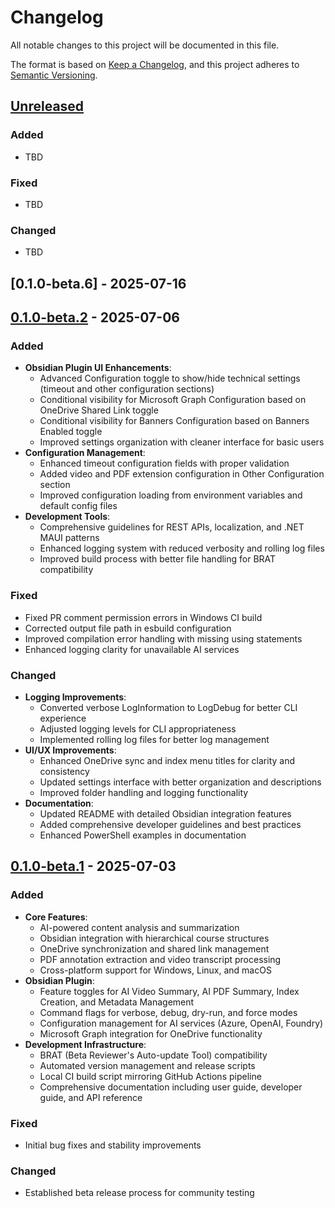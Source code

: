 # Changelog

All notable changes to this project will be documented in this file.

The format is based on [Keep a Changelog](https://keepachangelog.com/en/1.0.0/),
and this project adheres to [Semantic Versioning](https://semver.org/spec/v2.0.0.html).

## [Unreleased]

### Added

- TBD

### Fixed

- TBD

### Changed

- TBD


## [0.1.0-beta.6] - 2025-07-16

## [0.1.0-beta.2] - 2025-07-06

### Added

- **Obsidian Plugin UI Enhancements**:
  - Advanced Configuration toggle to show/hide technical settings (timeout and other configuration sections)
  - Conditional visibility for Microsoft Graph Configuration based on OneDrive Shared Link toggle
  - Conditional visibility for Banners Configuration based on Banners Enabled toggle
  - Improved settings organization with cleaner interface for basic users
- **Configuration Management**:
  - Enhanced timeout configuration fields with proper validation
  - Added video and PDF extension configuration in Other Configuration section
  - Improved configuration loading from environment variables and default config files
- **Development Tools**:
  - Comprehensive guidelines for REST APIs, localization, and .NET MAUI patterns
  - Enhanced logging system with reduced verbosity and rolling log files
  - Improved build process with better file handling for BRAT compatibility

### Fixed

- Fixed PR comment permission errors in Windows CI build
- Corrected output file path in esbuild configuration
- Improved compilation error handling with missing using statements
- Enhanced logging clarity for unavailable AI services

### Changed

- **Logging Improvements**:
  - Converted verbose LogInformation to LogDebug for better CLI experience
  - Adjusted logging levels for CLI appropriateness
  - Implemented rolling log files for better log management
- **UI/UX Improvements**:
  - Enhanced OneDrive sync and index menu titles for clarity and consistency
  - Updated settings interface with better organization and descriptions
  - Improved folder handling and logging functionality
- **Documentation**:
  - Updated README with detailed Obsidian integration features
  - Added comprehensive developer guidelines and best practices
  - Enhanced PowerShell examples in documentation

## [0.1.0-beta.1] - 2025-07-03

### Added

- **Core Features**:
  - AI-powered content analysis and summarization
  - Obsidian integration with hierarchical course structures
  - OneDrive synchronization and shared link management
  - PDF annotation extraction and video transcript processing
  - Cross-platform support for Windows, Linux, and macOS
- **Obsidian Plugin**:
  - Feature toggles for AI Video Summary, AI PDF Summary, Index Creation, and Metadata Management
  - Command flags for verbose, debug, dry-run, and force modes
  - Configuration management for AI services (Azure, OpenAI, Foundry)
  - Microsoft Graph integration for OneDrive functionality
- **Development Infrastructure**:
  - BRAT (Beta Reviewer's Auto-update Tool) compatibility
  - Automated version management and release scripts
  - Local CI build script mirroring GitHub Actions pipeline
  - Comprehensive documentation including user guide, developer guide, and API reference

### Fixed

- Initial bug fixes and stability improvements

### Changed

- Established beta release process for community testing

[Unreleased]: https://github.com/danielshue/notebook-automation/compare/v0.1.0-beta.2...HEAD
[0.1.0-beta.2]: https://github.com/danielshue/notebook-automation/compare/v0.1.0-beta.1...v0.1.0-beta.2
[0.1.0-beta.1]: https://github.com/danielshue/notebook-automation/releases/tag/v0.1.0-beta.1
